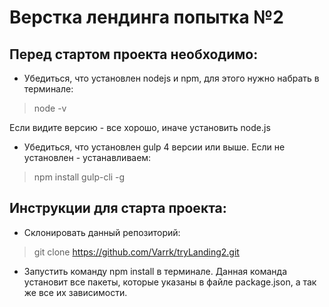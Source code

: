 # Верстка лендинга попытка №2
## Перед стартом проекта необходимо:

* Убедиться, что установлен nodejs и npm, для этого нужно набрать в
 терминале:

> node -v

Если видите версию - все хорошо, иначе установить node.js

* Убедиться, что установлен gulp 4 версии или выше. Если не 
установлен - устанавливаем:

> npm install gulp-cli -g

## Инструкции для старта проекта:

* Склонировать данный репозиторий: 

> git clone https://github.com/Varrk/tryLanding2.git

* Запустить команду npm install в терминале. Данная команда установит
 все пакеты, которые указаны в файле package.json, а так же все их 
 зависимости.
